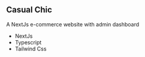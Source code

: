 ## Casual Chic

A NextJs e-commerce website with admin dashboard

- NextJs
- Typescript
- Tailwind Css
